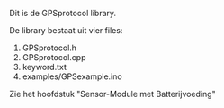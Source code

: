 Dit is de GPSprotocol library.

De library bestaat uit vier files:

1)   GPSprotocol.h
2)   GPSprotocol.cpp
3)   keyword.txt
4)   examples/GPSexample.ino

Zie het hoofdstuk "Sensor-Module met Batterijvoeding"

